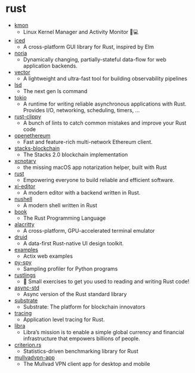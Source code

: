 # rust
- [kmon](https://github.com/orhun/kmon)
  - Linux Kernel Manager and Activity Monitor 🐧💻
- [iced](https://github.com/hecrj/iced)
  - A cross-platform GUI library for Rust, inspired by Elm
- [noria](https://github.com/mit-pdos/noria)
  - Dynamically changing, partially-stateful data-flow for web application backends.
- [vector](https://github.com/timberio/vector)
  - A lightweight and ultra-fast tool for building observability pipelines
- [lsd](https://github.com/Peltoche/lsd)
  - The next gen ls command
- [tokio](https://github.com/tokio-rs/tokio)
  - A runtime for writing reliable asynchronous applications with Rust. Provides I/O, networking, scheduling, timers, ...
- [rust-clippy](https://github.com/rust-lang/rust-clippy)
  - A bunch of lints to catch common mistakes and improve your Rust code
- [openethereum](https://github.com/openethereum/openethereum)
  - Fast and feature-rich multi-network Ethereum client.
- [stacks-blockchain](https://github.com/blockstack/stacks-blockchain)
  - The Stacks 2.0 blockchain implementation
- [xcnotary](https://github.com/akeru-inc/xcnotary)
  - the missing macOS app notarization helper, built with Rust
- [rust](https://github.com/rust-lang/rust)
  - Empowering everyone to build reliable and efficient software.
- [xi-editor](https://github.com/xi-editor/xi-editor)
  - A modern editor with a backend written in Rust.
- [nushell](https://github.com/nushell/nushell)
  - A modern shell written in Rust
- [book](https://github.com/rust-lang/book)
  - The Rust Programming Language
- [alacritty](https://github.com/alacritty/alacritty)
  - A cross-platform, GPU-accelerated terminal emulator
- [druid](https://github.com/xi-editor/druid)
  - A data-first Rust-native UI design toolkit.
- [examples](https://github.com/actix/examples)
  - Actix web examples
- [py-spy](https://github.com/benfred/py-spy)
  - Sampling profiler for Python programs
- [rustlings](https://github.com/fmoko/rustlings)
  - 🦀 Small exercises to get you used to reading and writing Rust code!
- [async-std](https://github.com/async-rs/async-std)
  - Async version of the Rust standard library
- [substrate](https://github.com/paritytech/substrate)
  - Substrate: The platform for blockchain innovators
- [tracing](https://github.com/tokio-rs/tracing)
  - Application level tracing for Rust.
- [libra](https://github.com/libra/libra)
  - Libra’s mission is to enable a simple global currency and financial infrastructure that empowers billions of people.
- [criterion.rs](https://github.com/bheisler/criterion.rs)
  - Statistics-driven benchmarking library for Rust
- [mullvadvpn-app](https://github.com/mullvad/mullvadvpn-app)
  - The Mullvad VPN client app for desktop and mobile
